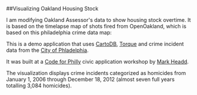 ##Visualizing Oakland Housing Stock

I am modifying Oakland Assessor's data to show housing stock overtime. It is based on the timelapse map of shots fired from OpenOakland, which is based on this philadelphia crime data map:

This is a demo application that uses [CartoDB](http://cartodb.com/), [Torque](https://github.com/CartoDB/torque) and crime incident data from the [City of Phladelphia](http://opendataphilly.org/opendata/resource/215/philadelphia-police-part-one-crime-incidents/).

It was built at a [Code for Philly](http://codeforphilly.org/) civic application workshop by [Mark Headd](http://twitter.com/mheadd).

The visualization displays crime incidents categorized as homicides from January 1, 2006 through December 18, 2012 (almost seven full years totalling 3,084 homicides).

